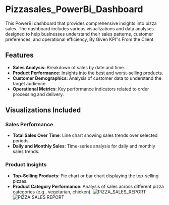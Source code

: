 # Pizzasales_PowerBi_Dashboard

This PowerBI dashboard that provides comprehensive insights into pizza sales. The dashboard includes various visualizations and data analyses designed to help businesses understand their sales patterns, customer preferences, and operational efficiency, By Given KPI"s From the Client

## Features

- **Sales Analysis**: Breakdown of sales by date and time.
- **Product Performance**: Insights into the best and worst-selling products.
- **Customer Demographics**: Analysis of customer data to understand the target audience.
- **Operational Metrics**: Key performance indicators related to order processing and delivery.

## Visualizations Included

### Sales Performance

- **Total Sales Over Time**: Line chart showing sales trends over selected periods.
- **Daily and Monthly Sales**: Time-series analysis for daily and monthly sales trends.

### Product Insights

- **Top-Selling Products**: Pie chart or bar chart displaying the top-selling pizzas.
- **Product Category Performance**: Analysis of sales across different pizza categories (e.g., vegetarian, chicken).
![PIZZA_SALES_REPORT](https://github.com/user-attachments/assets/1a27a95c-422d-40e7-9fed-40027e9d0b63)
![PIZZA SALES REPORT](https://github.com/user-attachments/assets/7037e288-be11-434a-b34d-33d5fd968e06)


